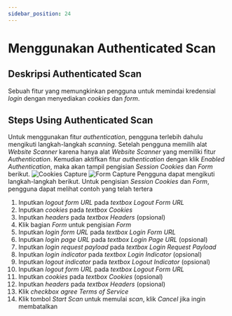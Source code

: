 ```yaml
---
sidebar_position: 24
---
```


# Menggunakan Authenticated Scan

## Deskripsi Authenticated Scan
Sebuah fitur yang memungkinkan pengguna untuk memindai kredensial *login* dengan menyediakan *cookies* dan *form*.

## Steps Using Authenticated Scan
Untuk menggunakan fitur *authentication*, pengguna terlebih dahulu mengikuti langkah-langkah *scanning*. Setelah pengguna memilih alat *Website Scanner* karena hanya alat *Website Scanner* yang memiliki fitur *Authentication*. Kemudian aktifkan  fitur *authentication* dengan klik *Enabled Authentication*,  maka akan tampil pengisian *Session Cookies* dan *Form* berikut.
![Cookies Capture](/img/capture/cookies.png) ![Form Capture](/img/capture/form.png)
Pengguna dapat mengikuti langkah-langkah berikut.
Untuk pengisian *Session Cookies* dan *Form*, pengguna dapat melihat contoh yang telah tertera
1. Inputkan *logout form URL* pada *textbox Logout Form URL*
2. Inputkan *cookies* pada *textbox Cookies*
3. Inputkan *headers* pada *textbox Headers* (opsional)
4. Klik bagian *Form* untuk pengisian *Form*
5. Inputkan *login form URL* pada *textbox Login Form URL*
6. Inputkan *login page URL* pada *textbox Login Page URL* (opsional)
7. Inputkan *login request payload* pada *textbox Login Request Payload* 
8. Inputkan *login indicator* pada *textbox Login Indicator* (opsional)
9. Inputkan *logout indicator* pada *textbox Logout Indicator* (opsional)
10. Inputkan *logout form URL* pada *textbox Logout Form URL*
11. Inputkan *cookies* pada *textbox Cookies* (opsional)
12. Inputkan *headers* pada *textbox Headers* (opsional)
13. Klik *checkbox agree Terms of Service*
14. Klik tombol *Start Scan* untuk memulai *scan*, klik *Cancel* jika ingin membatalkan
